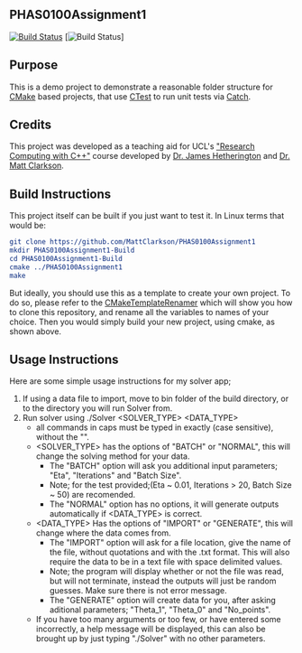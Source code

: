 PHAS0100Assignment1
------------------

[![Build Status](https://travis-ci.com/MattClarkson/PHAS0100Assignment1.svg?branch=master)](https://travis-ci.com/MattClarkson/PHAS0100Assignment1)
[![Build Status](https://travis-ci.com/github/sukrire/PHAS0100Assignment1)]


Purpose
-------

This is a demo project to demonstrate a reasonable folder structure for [CMake](https://cmake.org/) based projects,
that use [CTest](https://cmake.org/) to run unit tests via [Catch](https://github.com/catchorg/Catch2).


Credits
-------

This project was developed as a teaching aid for UCL's ["Research Computing with C++"](http://rits.github-pages.ucl.ac.uk/research-computing-with-cpp/)
course developed by [Dr. James Hetherington](http://www.ucl.ac.uk/research-it-services/people/james)
and [Dr. Matt Clarkson](https://iris.ucl.ac.uk/iris/browse/profile?upi=MJCLA42).

Build Instructions
------------------

This project itself can be built if you just want to test it. In Linux terms that
would be:
``` cmake
git clone https://github.com/MattClarkson/PHAS0100Assignment1
mkdir PHAS0100Assignment1-Build
cd PHAS0100Assignment1-Build
cmake ../PHAS0100Assignment1
make
```
But ideally, you should use this as a template to create your own project. To do so,
please refer to the [CMakeTemplateRenamer](https://github.com/MattClarkson/CMakeTemplateRenamer)
which will show you how to clone this repository, and rename all the variables to names of your choice.
Then you would simply build your new project, using cmake, as shown above.

Usage Instructions
------------------

Here are some simple usage instructions for my solver app;
1. If using a data file to import, move to bin folder of the build directory, or to the directory you will run Solver from.
2. Run solver using ./Solver <SOLVER_TYPE> <DATA_TYPE>
    - all commands in caps must be typed in exactly (case sensitive), without the "".
    - <SOLVER_TYPE> has the options of "BATCH" or "NORMAL", this will change the solving method for your data.
        - The "BATCH" option will ask you additional input parameters; "Eta", "Iterations" and "Batch Size".
        - Note; for the test provided;(Eta ~ 0.01, Iterations > 20, Batch Size ~ 50) are recomended.
        - The "NORMAL" option has no options, it will generate outputs automatically if <DATA_TYPE> is correct.
    - <DATA_TYPE> Has the options of "IMPORT" or "GENERATE", this will change where the data comes from.
        - The "IMPORT" option will ask for a file location, give the name of the file, without quotations and with the .txt format.
        This will also require the data to be in a text file with space delimited values. 
        - Note; the program will display whether or not the file was read, but will not terminate, instead the outputs
        will just be random guesses. Make sure there is not error message.
        - The "GENERATE" option will create data for you, after asking aditional parameters; "Theta_1", "Theta_0" and "No_points".
    - If you have too many arguments or too few, or have entered some incorrectly, a help message will be displayed, 
    this can also be brought up by just typing "./Solver" with no other parameters. 


